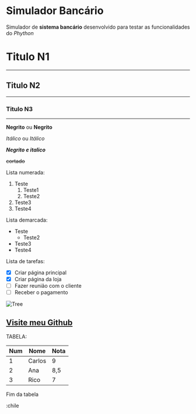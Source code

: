 # Simulador Bancário

 Simulador de **sistema bancário** desenvolvido para testar as funcionalidades do *Phython*
 
 # Titulo N1
***
## Titulo N2
___
### Titulo N3
---
 **Negrito** ou __Negrito__
 
 *Itálico* ou _Itálico_
 
 __*Negrito e italico*__
 
 ~~cortado~~
 
 Lista numerada:
 1. Teste
    1. Teste1
    2. Teste2
 3. Teste3
 4. Teste4

Lista demarcada:

* Teste
  * Teste2
* Teste3
* Teste4

Lista de tarefas:
- [X] Criar página principal
- [X] Criar página da loja
- [ ] Fazer reunião com o cliente
- [ ] Receber o pagamento

![Tree](https://user-images.githubusercontent.com/120217375/208204182-c6bf2698-c497-4f2e-a019-6539f3fd5d3d.png)

[Visite meu Github](http://github.com/eduardocvitor)
---
TABELA:

Num | Nome | Nota
--- | --- | ---
1 | Carlos | 9
2 | Ana | 8,5
3 | Rico | 7

Fim da tabela

:chile
